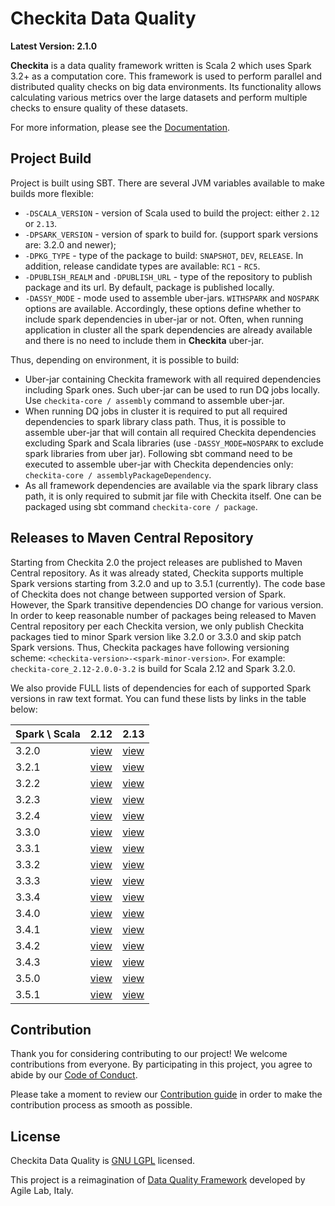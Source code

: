 # Checkita Data Quality

**Latest Version: 2.1.0**

**Checkita** is a data quality framework written is Scala 2 which uses Spark 3.2+ as a computation core.
This framework is used to perform parallel and distributed quality checks on big data environments.
Its functionality allows calculating various metrics over the large datasets and perform multiple checks to ensure quality of these datasets.

For more information, please see the [Documentation](https://docs.checkita.org/).

## Project Build

Project is built using SBT. There are several JVM variables available to make builds more flexible:

* `-DSCALA_VERSION` - version of Scala used to build the project: either `2.12` or `2.13`.
* `-DPSARK_VERSION` - version of spark to build for. (support spark versions are: 3.2.0 and newer);
* `-DPKG_TYPE` - type of the package to build: `SNAPSHOT`, `DEV`, `RELEASE`.
  In addition, release candidate types are available: `RC1` - `RC5`.
* `-DPUBLISH_REALM` and `-DPUBLISH_URL` - type of the repository to publish package and its url.
  By default, package is published locally.
* `-DASSY_MODE` - mode used to assemble uber-jars. `WITHSPARK` and `NOSPARK` options are available.
  Accordingly, these options define whether to include spark dependencies in uber-jar or not.
  Often, when running application in cluster all the spark dependencies are already available and there
  is no need to include them in **Checkita** uber-jar.

Thus, depending on environment, it is possible to build:

* Uber-jar containing Checkita framework with all required dependencies including Spark ones.
  Such uber-jar can be used to run DQ jobs locally. Use `checkita-core / assembly` command to assemble uber-jar.
* When running DQ jobs in cluster it is required to put all required dependencies to spark library class path.
  Thus, it is possible to assemble uber-jar that will contain all required Checkita dependencies excluding 
  Spark and Scala libraries (use `-DASSY_MODE=NOSPARK` to exclude spark libraries from uber jar). Following sbt command
  need to be executed to assemble uber-jar with Checkita dependencies only: `checkita-core / assemblyPackageDependency`.
* As all framework dependencies are available via the spark library class path, it is only required to submit jar file
  with Checkita itself. One can be packaged using sbt command `checkita-core / package`.

## Releases to Maven Central Repository

Starting from Checkita 2.0 the project releases are published to Maven Central repository. As it was already stated,
Checkita supports multiple Spark versions starting from 3.2.0 and up to 3.5.1 (currently). The code base of Checkita
does not change between supported version of Spark. However, the Spark transitive dependencies DO change for
various version. In order to keep reasonable number of packages being released to Maven Central repository 
per each Checkita version, we only publish Checkita packages tied to minor Spark version like 3.2.0 or 3.3.0 
and skip patch Spark versions. Thus, Checkita packages have following versioning scheme: 
`<checkita-version>-<spark-minor-version>`. For example: `checkita-core_2.12-2.0.0-3.2` is build for Scala 2.12
and Spark 3.2.0.

We also provide FULL lists of dependencies for each of supported Spark versions in raw text format.
You can fund these lists by links in the table below:

| Spark \ Scala | 2.12                                                               | 2.13                                                               |
|---------------|--------------------------------------------------------------------|--------------------------------------------------------------------|
| 3.2.0         | [view](docs/dependencies/checita-core-dependencies-2.12-3.2.0.txt) | [view](docs/dependencies/checita-core-dependencies-2.13-3.2.0.txt) |
| 3.2.1         | [view](docs/dependencies/checita-core-dependencies-2.12-3.2.1.txt) | [view](docs/dependencies/checita-core-dependencies-2.13-3.2.1.txt) |
| 3.2.2         | [view](docs/dependencies/checita-core-dependencies-2.12-3.2.2.txt) | [view](docs/dependencies/checita-core-dependencies-2.13-3.2.2.txt) |
| 3.2.3         | [view](docs/dependencies/checita-core-dependencies-2.12-3.2.3.txt) | [view](docs/dependencies/checita-core-dependencies-2.13-3.2.3.txt) |
| 3.2.4         | [view](docs/dependencies/checita-core-dependencies-2.12-3.2.4.txt) | [view](docs/dependencies/checita-core-dependencies-2.13-3.2.4.txt) |
| 3.3.0         | [view](docs/dependencies/checita-core-dependencies-2.12-3.3.0.txt) | [view](docs/dependencies/checita-core-dependencies-2.13-3.3.0.txt) |
| 3.3.1         | [view](docs/dependencies/checita-core-dependencies-2.12-3.3.1.txt) | [view](docs/dependencies/checita-core-dependencies-2.13-3.3.1.txt) |
| 3.3.2         | [view](docs/dependencies/checita-core-dependencies-2.12-3.3.2.txt) | [view](docs/dependencies/checita-core-dependencies-2.13-3.3.2.txt) |
| 3.3.3         | [view](docs/dependencies/checita-core-dependencies-2.12-3.3.3.txt) | [view](docs/dependencies/checita-core-dependencies-2.13-3.3.3.txt) |
| 3.3.4         | [view](docs/dependencies/checita-core-dependencies-2.12-3.3.4.txt) | [view](docs/dependencies/checita-core-dependencies-2.13-3.3.4.txt) |
| 3.4.0         | [view](docs/dependencies/checita-core-dependencies-2.12-3.4.0.txt) | [view](docs/dependencies/checita-core-dependencies-2.13-3.4.0.txt) |
| 3.4.1         | [view](docs/dependencies/checita-core-dependencies-2.12-3.4.1.txt) | [view](docs/dependencies/checita-core-dependencies-2.13-3.4.1.txt) |
| 3.4.2         | [view](docs/dependencies/checita-core-dependencies-2.12-3.4.2.txt) | [view](docs/dependencies/checita-core-dependencies-2.13-3.4.2.txt) |
| 3.4.3         | [view](docs/dependencies/checita-core-dependencies-2.12-3.4.3.txt) | [view](docs/dependencies/checita-core-dependencies-2.13-3.4.3.txt) |
| 3.5.0         | [view](docs/dependencies/checita-core-dependencies-2.12-3.5.0.txt) | [view](docs/dependencies/checita-core-dependencies-2.13-3.5.0.txt) |
| 3.5.1         | [view](docs/dependencies/checita-core-dependencies-2.12-3.5.1.txt) | [view](docs/dependencies/checita-core-dependencies-2.13-3.5.1.txt) |

## Contribution

Thank you for considering contributing to our project! We welcome contributions from everyone. By participating in 
this project, you agree to abide by our [Code of Conduct](docs/contribution/code-of-conduct.md).

Please take a moment to review our [Contribution guide](docs/contribution/contribution.md) in order to make the
contribution process as smooth as possible.

## License

Checkita Data Quality is [GNU LGPL](LICENSE.txt) licensed.

This project is a reimagination of [Data Quality Framework](https://github.com/agile-lab-dev/DataQuality) developed by Agile Lab, Italy.